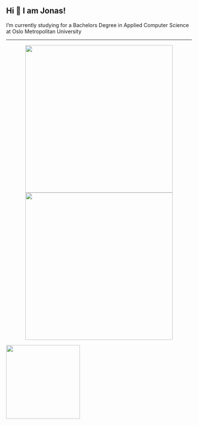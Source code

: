 ## Hi 👋 I am Jonas! 
I’m currently studying for a Bachelors Degree in Applied Computer Science at Oslo Metropolitan University 


---
<p align = "center">
  <img src = "https://github-readme-stats.vercel.app/api?username=jonasnico&show_icons=true&theme=dark&hide_border=true" width = 400>
  <img src = "https://github-readme-streak-stats.herokuapp.com?user=jonasnico&theme=dark&hide_border=true" width = 400>
</p>

<p align = "left">
  <img src = "https://github-readme-stats.vercel.app/api/top-langs/?username=jonasnico&theme=dark&hide_border=true" width = 200>
  </p>


